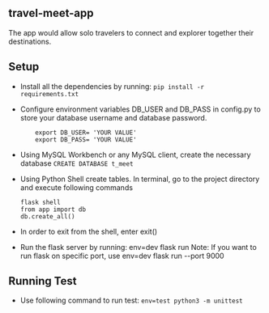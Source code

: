 ## travel-meet-app

The app would allow solo travelers to connect and explorer together their destinations.

## Setup

- Install all the dependencies by running: ```pip install -r requirements.txt```

- Configure environment variables DB_USER and DB_PASS in config.py to store your database username and database password. 

  ``` 
      export DB_USER= 'YOUR VALUE' 
      export DB_PASS= 'YOUR VALUE' 
  ```
- Using MySQL Workbench or any MySQL client, create the necessary database ```CREATE DATABASE t_meet```

- Using Python Shell create tables. In terminal, go to the project directory and execute following commands

  ```
  flask shell
  from app import db
  db.create_all()
  ```
- In order to exit from the shell, enter exit()

- Run the flask server by running: env=dev flask run Note: If you want to run flask on specific port, use env=dev flask run --port 9000

## Running Test

- Use following command to run test: 
```env=test python3 -m unittest```